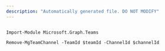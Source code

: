 ```yaml
---
description: "Automatically generated file. DO NOT MODIFY"
---
```


```powershellv1

Import-Module Microsoft.Graph.Teams

Remove-MgTeamChannel -TeamId $teamId -ChannelId $channelId

```